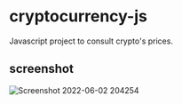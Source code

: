 # cryptocurrency-js
Javascript project to consult crypto's prices.

## screenshot
![Screenshot 2022-06-02 204254](https://user-images.githubusercontent.com/69326850/171757906-0bce5f16-fab8-4a30-a243-30630e466cbb.png)
